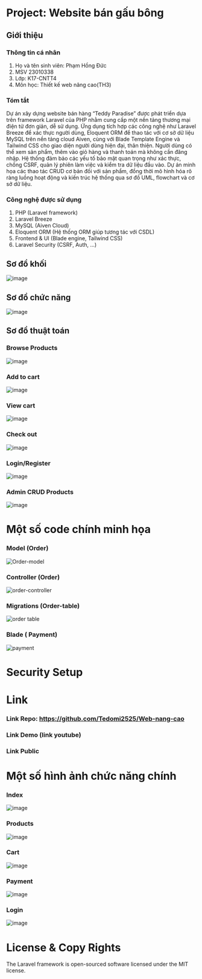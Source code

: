 # Project: Website bán gấu bông
## Giới thiệu
### Thông tin cá nhân
  1. Họ và tên sinh viên: Phạm Hồng Đức
  2. MSV 23010338
  3. Lớp: K17-CNTT4
  4. Môn học: Thiết kế web nâng cao(TH3)
### Tóm tắt
Dự án xây dựng website bán hàng “Teddy Paradise” được phát triển dựa trên framework Laravel của PHP nhằm cung cấp một nền tảng thương mại điện tử đơn giản, dễ sử dụng. Ứng dụng tích hợp các công nghệ như Laravel Breeze để xác thực người dùng, Eloquent ORM để thao tác với cơ sở dữ liệu MySQL trên nền tảng cloud Aiven, cùng với Blade Template Engine và Tailwind CSS cho giao diện người dùng hiện đại, thân thiện. Người dùng có thể xem sản phẩm, thêm vào giỏ hàng và thanh toán mà không cần đăng nhập. Hệ thống đảm bảo các yếu tố bảo mật quan trọng như xác thực, chống CSRF, quản lý phiên làm việc và kiểm tra dữ liệu đầu vào. Dự án minh họa các thao tác CRUD cơ bản đối với sản phẩm, đồng thời mô hình hóa rõ ràng luồng hoạt động và kiến trúc hệ thống qua sơ đồ UML, flowchart và cơ sở dữ liệu.
  
### Công nghệ được sử dụng
1. PHP (Laravel framework)
2. Laravel Breeze
3. MySQL (Aiven Cloud)
4. Eloquent ORM (Hệ thống ORM giúp tương tác với CSDL)
5. Frontend & UI (Blade engine, Tailwind CSS)
6. Laravel Security (CSRF, Auth, ...)
##  Sơ đồ khối
![image](https://github.com/user-attachments/assets/6061be48-5b07-4199-8fd2-467b983f99b9)
## Sơ đồ chức năng 
![image](https://github.com/user-attachments/assets/973c2243-6ba7-4de1-bc1a-b401c84590f7)
## Sơ đồ thuật toán
### Browse Products 
![image](https://github.com/user-attachments/assets/2197b990-7727-4112-91ec-af36d21a97a1)
### Add to cart
![image](https://github.com/user-attachments/assets/d07f1e59-64ff-426d-82ba-faeabcb1cfc8)
### View cart
![image](https://github.com/user-attachments/assets/8bb49cc6-9b6b-4182-bc84-479a04310968)
### Check out
![image](https://github.com/user-attachments/assets/6439109c-03e1-454f-8bc5-4baed19a06dd)
### Login/Register
![image](https://github.com/user-attachments/assets/31ddbcf4-abf8-448d-bf1c-7bbb377d4692)
### Admin CRUD Products
![image](https://github.com/user-attachments/assets/62836107-a20a-409e-8dc2-51e3ee4416d2)
# Một số code chính minh họa
### Model (Order) 
![Order-model](https://github.com/user-attachments/assets/b0ac2a02-ed4a-41f6-a7a9-aad78a2310a5)
### Controller (Order)
![order-controller](https://github.com/user-attachments/assets/d5edb143-1241-4b78-aaae-a7dd30cf32f8)
### Migrations (Order-table)
![order table](https://github.com/user-attachments/assets/1662403c-cf90-4dbf-bfb7-3ae531477a50)
### Blade ( Payment)
![payment](https://github.com/user-attachments/assets/454dac45-6d1a-4ea8-ace0-84e9fd694d18)
# Security Setup
# Link
### Link Repo: https://github.com/Tedomi2525/Web-nang-cao
### Link Demo (link youtube)
### Link Public
# Một số hình ảnh chức năng chính 
### Index 
![image](https://github.com/user-attachments/assets/4f9bf8ad-21f7-4ffa-a7a4-217b00e6a8f3)
### Products
![image](https://github.com/user-attachments/assets/db8ed404-1b71-4e11-83f7-1c8ffd43d87d)
### Cart
![image](https://github.com/user-attachments/assets/600c7cc3-6b7f-416c-8999-e57a4eb01118)
### Payment
![image](https://github.com/user-attachments/assets/8a47787e-b18f-48e8-92cd-9f51ff87bd27)
### Login
![image](https://github.com/user-attachments/assets/11b520e5-ce80-4ff6-a854-e2582e023f14)
# License & Copy Rights
The Laravel framework is open-sourced software licensed under the MIT license.






